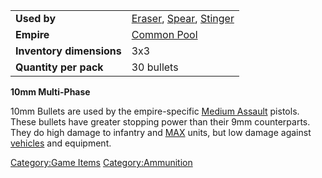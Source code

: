 |                          |                                                               |
| ------------------------ | ------------------------------------------------------------- |
| **Used by**              | [Eraser](Eraser.md), [Spear](Spear.md), [Stinger](Stinger.md) |
| **Empire**               | [Common Pool](Common_Pool.md)                                 |
| **Inventory dimensions** | 3x3                                                           |
| **Quantity per pack**    | 30 bullets                                                    |

**10mm Multi-Phase**

10mm Bullets are used by the empire-specific [Medium
Assault](Medium_Assault.md) pistols. These bullets have greater
stopping power than their 9mm counterparts. They do high damage to
infantry and [MAX](Mechanized_Assault_Exo-Suit.md) units, but low damage against
[vehicles](vehicle.md) and equipment.

[Category:Game Items](Category:Game_Items.md)
[Category:Ammunition](Category:Ammunition.md)

